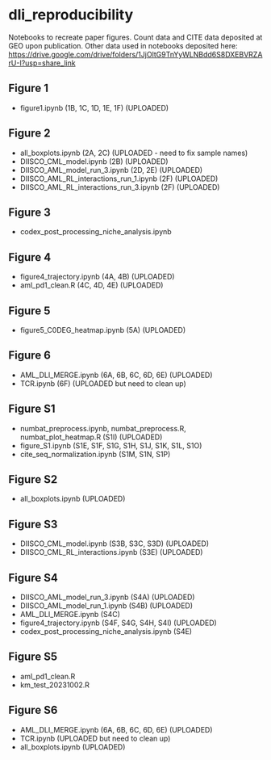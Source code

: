 # dli_reproducibility
Notebooks to recreate paper figures. Count data and CITE data deposited at GEO upon publication. Other data used in notebooks deposited here: https://drive.google.com/drive/folders/1JjOltG9TnYyWLNBdd6S8DXEBVRZArU-I?usp=share_link

## Figure 1
- figure1.ipynb (1B, 1C, 1D, 1E, 1F) (UPLOADED)

## Figure 2
- all_boxplots.ipynb (2A, 2C) (UPLOADED - need to fix sample names)
- DIISCO_CML_model.ipynb (2B) (UPLOADED)
- DIISCO_AML_model_run_3.ipynb (2D, 2E) (UPLOADED)
- DIISCO_AML_RL_interactions_run_1.ipynb (2F) (UPLOADED)
- DIISCO_AML_RL_interactions_run_3.ipynb (2F) (UPLOADED)

## Figure 3
- codex_post_processing_niche_analysis.ipynb

## Figure 4
- figure4_trajectory.ipynb (4A, 4B) (UPLOADED)
- aml_pd1_clean.R (4C, 4D, 4E) (UPLOADED)

## Figure 5
- figure5_C0DEG_heatmap.ipynb (5A) (UPLOADED)

## Figure 6
- AML_DLI_MERGE.ipynb (6A, 6B, 6C, 6D, 6E) (UPLOADED)
- TCR.ipynb (6F) (UPLOADED but need to clean up)

## Figure S1
- numbat_preprocess.ipynb, numbat_preprocess.R, numbat_plot_heatmap.R (S1I) (UPLOADED)
- figure_S1.ipynb (S1E, S1F, S1G, S1H, S1J, S1K, S1L, S1O)
- cite_seq_normalization.ipynb (S1M, S1N, S1P)

## Figure S2
- all_boxplots.ipynb (UPLOADED)

## Figure S3
- DIISCO_CML_model.ipynb (S3B, S3C, S3D) (UPLOADED)
- DIISCO_CML_RL_interactions.ipynb (S3E) (UPLOADED)

## Figure S4
- DIISCO_AML_model_run_3.ipynb (S4A) (UPLOADED)
- DIISCO_AML_model_run_1.ipynb (S4B) (UPLOADED)
- AML_DLI_MERGE.ipynb (S4C)
- figure4_trajectory.ipynb (S4F, S4G, S4H, S4I) (UPLOADED)
- codex_post_processing_niche_analysis.ipynb (S4E)
  
## Figure S5
- aml_pd1_clean.R
- km_test_20231002.R

## Figure S6
- AML_DLI_MERGE.ipynb (6A, 6B, 6C, 6D, 6E) (UPLOADED)
- TCR.ipynb (UPLOADED but need to clean up)
- all_boxplots.ipynb (UPLOADED)


